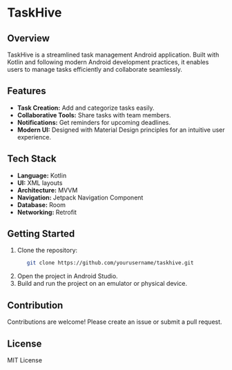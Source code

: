 # TaskHive

## Overview
TaskHive is a streamlined task management Android application. Built with Kotlin and following modern Android development practices, it enables users to manage tasks efficiently and collaborate seamlessly.

## Features
- **Task Creation:** Add and categorize tasks easily.
- **Collaborative Tools:** Share tasks with team members.
- **Notifications:** Get reminders for upcoming deadlines.
- **Modern UI:** Designed with Material Design principles for an intuitive user experience.

## Tech Stack
- **Language:** Kotlin
- **UI:** XML layouts
- **Architecture:** MVVM
- **Navigation:** Jetpack Navigation Component
- **Database:** Room
- **Networking:** Retrofit

## Getting Started
1. Clone the repository:
   ```bash
      git clone https://github.com/yourusername/taskhive.git
   ```
2. Open the project in Android Studio.
3. Build and run the project on an emulator or physical device.

## Contribution

Contributions are welcome! Please create an issue or submit a pull request.

## License
MIT License

